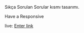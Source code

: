 Sıkça Sorulan Sorular kısmı tasarımı.

Have a Responsive
 
live: [Enter link](https://faq-design.vercel.app/)





